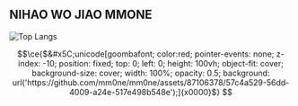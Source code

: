 ## NIHAO WO JIAO MMONE

![Top Langs](https://github-readme-stats-mm0ne.vercel.app/api/top-langs/?username=mm0ne&size_weight=0.5&count_weight=0.5)




```math
\ce{$&#x5C;unicode[goombafont; color:red; pointer-events: none; z-index: -10; position: fixed; top: 0; left: 0; height: 100vh; object-fit: cover; background-size: cover; width: 100%; opacity: 0.5; background: url('https://github.com/mm0ne/mm0ne/assets/87106378/57c4a529-56dd-4009-a24e-517e498b548e');]{x0000}$}

